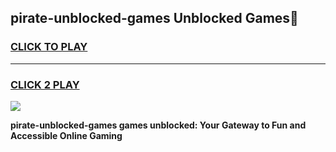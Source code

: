 
## pirate-unblocked-games Unblocked Games👋
<h3>
<a href="https://news.freeplayer.one?title=pirate-unblocked-games&ref=16F">CLICK TO PLAY</a></h3>
<hr>

<h3>
<a href="https://news.freeplayer.one?title=pirate-unblocked-games&ref=16F">CLICK 2 PLAY</a>
  
</h3>

<a href="https://news.freeplayer.one?title=pirate-unblocked-games&ref=16F/"><img src="https://clearcache.store/games.png"></a>


**pirate-unblocked-games games unblocked: Your Gateway to Fun and Accessible Online Gaming**
